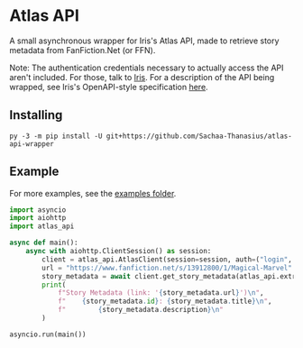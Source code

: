# Atlas API
A small asynchronous wrapper for Iris's Atlas API, made to retrieve story metadata from FanFiction.Net (or FFN).

Note: The authentication credentials necessary to actually access the API aren't included. For those, talk to [Iris](https://github.com/iridescent-beacon). For a description of the API being wrapped, see Iris's OpenAPI-style specification [here](https://redocly.github.io/redoc/?url=https://atlas.fanfic.dev/openapi.yaml).

## Installing
```shell
py -3 -m pip install -U git+https://github.com/Sachaa-Thanasius/atlas-api-wrapper
```

## Example
For more examples, see the [examples folder](https://github.com/Sachaa-Thanasius/atlas-api-wrapper/examples).
```python
import asyncio
import aiohttp
import atlas_api

async def main():
    async with aiohttp.ClientSession() as session:
        client = atlas_api.AtlasClient(session=session, auth=("login", "password"))
        url = "https://www.fanfiction.net/s/13912800/1/Magical-Marvel"
        story_metadata = await client.get_story_metadata(atlas_api.extract_fic_id(url))
        print(
            f"Story Metadata (link: '{story_metadata.url}')\n",
            f"    {story_metadata.id}: {story_metadata.title}\n",
            f"        {story_metadata.description}\n"
        )

asyncio.run(main())
```
